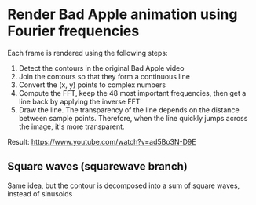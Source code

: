# Render Bad Apple animation using Fourier frequencies

Each frame is rendered using the following steps:
1. Detect the contours in the original Bad Apple video
2. Join the contours so that they form a continuous line
3. Convert the (x, y) points to complex numbers
4. Compute the FFT, keep the 48 most important frequencies, then get a line back by applying the inverse FFT
5. Draw the line. The transparency of the line depends on the distance between sample points. Therefore, when the line quickly jumps across the image, it's more transparent.

Result: https://www.youtube.com/watch?v=ad5Bo3N-D9E


## Square waves (squarewave branch)

Same idea, but the contour is decomposed into a sum of square waves, instead of sinusoids